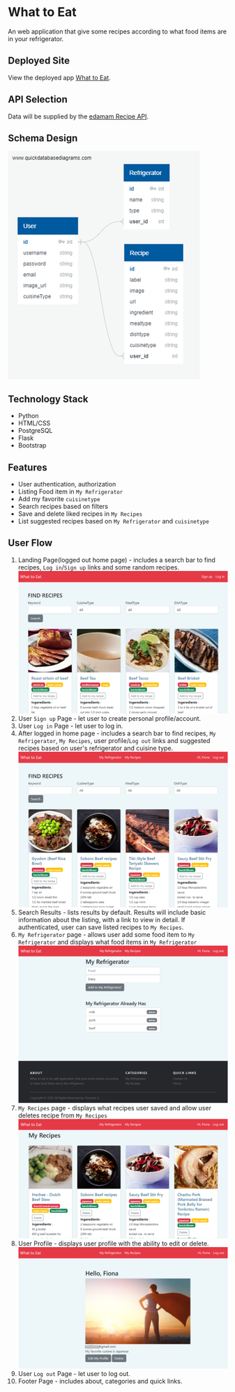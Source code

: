 # What to Eat
An web application that give some recipes according to what food items are in your refrigerator.

## Deployed Site

View the deployed app [What to Eat](https://what-to-eat-chunmei.herokuapp.com).

## API Selection 
 
Data will be supplied by the [edamam Recipe API](https://developer.edamam.com/edamam-recipe-api).

## Schema Design  
![What to eat Schema](static/images/Schema_What_to_eat.png "What to eat")

## Technology Stack  
- Python    
- HTML/CSS
- PostgreSQL
- Flask
- Bootstrap

## Features
- User authentication, authorization   
- Listing Food item in ```My Refrigerator```
- Add my favorite ```cuisinetype```
- Search recipes based on filters
- Save and delete liked recipes in ```My Recipes```
- List suggested recipes based on ```My Refrigerator``` and ```cuisinetype```

## User Flow
1. Landing Page(logged out home page) - includes a search bar to find recipes, ```Log in```/```Sign up``` links and some random recipes.  
![logged out homepage](static/images/logged_out_homepage.PNG "logged out homepage")
2. User ```Sign up``` Page - let user to create personal profile/account.
3. User ```Log in``` Page - let user to log in.
4. After logged in home page - includes a search bar to find recipes, ```My Refrigerator```, ```My Recipes```, user profile/```Log out``` links and suggested recipes based on user's refrigerator and cuisine type. 
![logged in homepage](static/images/logged_in_homepage.PNG "logged in homapage")
5. Search Results - lists results by default. Results will include basic information about the listing, with a link to view in detail. If authenticated, user can save listed recipes to ```My Recipes```. 
6. ```My Refrigerator``` page - allows user add some food item to ```My Refrigerator``` and displays what food items in ```My Refrigerator```
![My Refrigerator ](static/images/My_refrigerator.PNG "My Refrigerator")
7. ```My Recipes``` page - displays what recipes user saved and allow user deletes recipe from  ```My Recipes```
![My Recipes ](static/images/My_recipes.PNG "My Recipes") 
8. User Profile - displays user profile with the ability to edit or delete.
![User Profile ](static/images/user_profile.PNG "User Profile")
9. User ```Log out``` Page - let user to log out. 
10. Footer Page - includes about, categories and quick links. 